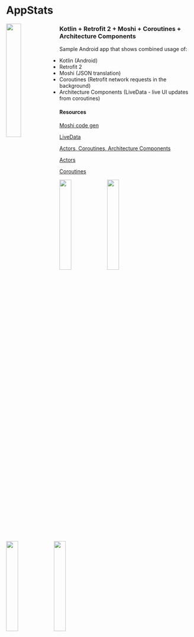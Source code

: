 # AppStats

<img src="https://amedeobaragiola.me/static/appstats.png" width="28%" align="left">

### Kotlin + Retrofit 2 + Moshi + Coroutines + Architecture Components ###

Sample Android app that shows combined usage of:

- Kotlin (Android)
- Retrofit 2
- Moshi (JSON translation)
- Coroutines (Retrofit network requests in the background)
- Architecture Components (LiveData - live UI updates from coroutines)

#### Resources

[Moshi code gen](https://medium.com/@sweers/exploring-moshis-kotlin-code-gen-dec09d72de5e)

[LiveData](https://medium.com/@taman.neupane/basic-example-of-livedata-and-viewmodel-14d5af922d0)

[Actors, Coroutines, Architecture Components](https://blog.elpassion.com/create-a-clean-code-app-with-kotlin-coroutines-and-android-architecture-components-f533b04b5431?gi=a244c9d4385)

[Actors](https://blog.octo.com/en/a-responsive-and-clean-android-app-with-kotlin-actors/)

[Coroutines](https://github.com/Kotlin/kotlinx.coroutines/blob/master/coroutines-guide.md)

<img src="https://amedeobaragiola.me/static/kotlin.png" width="25%" height="25%" align="left">
<img src="https://amedeobaragiola.me/static/moshi.png" width="25%" height="25%" align="left">
<img src="https://amedeobaragiola.me/static/retrofit2.png" width="25%" height="25%" align="left">
<img src="https://amedeobaragiola.me/static/architecture-components.svg" width="25%" height="25%" align="left">
